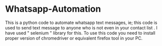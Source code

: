 # Whatsapp-Automation
This is a python code to automate whatsapp text messages, ie; this code is used to send text message to anyone who is not even in your contact list . I have used " selenium " library  for this. To use this code you need to install proper version of chromedriver or equivalent firefox tool in your PC.
